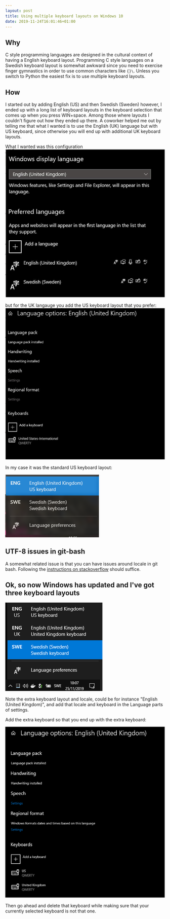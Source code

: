 ```yaml
---
layout: post
title: Using multiple keyboard layouts on Windows 10
date: 2019-11-24T16:01:46+01:00
---
```


## Why

C style programming languages are designed in the cultural context of having a English keyboard layout. Programming C style languages on a Swedish keyboard layout is somewhat awkward since you need to exercise finger gymnastics in order to use common characters like `{}\`. Unless you switch to Python the easiest fix is to use multiple keyboard layouts.

## How

I started out by adding English (US) and then Swedish (Sweden) however, I ended up with a long list of keyboard layouts in the keyboard selection that comes up when you press WIN+space. Among those where layouts I couldn't figure out how they ended up there. A coworker helped me out by telling me that what I wanted is to use the English (UK) language but with US keyboard, since otherwise you will end up with additional UK keyboard layouts.

What I wanted was this configuration
 ![preferred languages](/img/2019-11-24-Using-multiple-keyboard-layouts-on-Windows-10/preferred-languages.png)

but for the UK langauge you add the US keyboard layout that you prefer:
 ![language options](/img/2019-11-24-Using-multiple-keyboard-layouts-on-Windows-10/language-options.png)

In my case it was the standard US keyboard layout:

 ![expected output](/img/2019-11-24-Using-multiple-keyboard-layouts-on-Windows-10/expected-output.png)

## UTF-8 issues in git-bash

A somewhat related issue is that you can have issues around locale in git bash. Following the [instructions on stackoverflow](https://stackoverflow.com/questions/10651975/unicode-utf-8-with-git-bash) should suffice.

## Ok, so now Windows has updated and I've got three keyboard layouts

 ![extra keyboard in menu](/img/2019-11-24-Using-multiple-keyboard-layouts-on-Windows-10/extra-keyboard-in-menu.png)

Note the extra keyboard layout and locale, could be for instance "English (United Kingdom)", and add that locale and keyboard in the Language parts of settings.

Add the extra keyboard so that you end up with the extra keyboard:

 ![temporary english UK and US keyboards](/img/2019-11-24-Using-multiple-keyboard-layouts-on-Windows-10/temporary-english-uk-and-us-keyboard.png)

Then go ahead and delete that keyboard while making sure that your currently selected keyboard is not that one.
